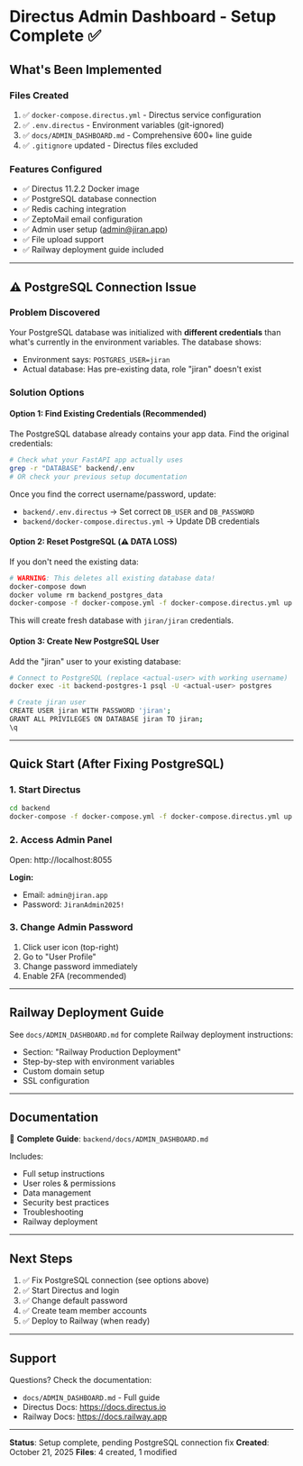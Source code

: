 # Directus Admin Dashboard - Setup Complete ✅

## What's Been Implemented

### Files Created
1. ✅ `docker-compose.directus.yml` - Directus service configuration
2. ✅ `.env.directus` - Environment variables (git-ignored)
3. ✅ `docs/ADMIN_DASHBOARD.md` - Comprehensive 600+ line guide
4. ✅ `.gitignore` updated - Directus files excluded

### Features Configured
- ✅ Directus 11.2.2 Docker image
- ✅ PostgreSQL database connection
- ✅ Redis caching integration
- ✅ ZeptoMail email configuration
- ✅ Admin user setup (admin@jiran.app)
- ✅ File upload support
- ✅ Railway deployment guide included

---

## ⚠️ PostgreSQL Connection Issue

### Problem Discovered
Your PostgreSQL database was initialized with **different credentials** than what's currently in the environment variables. The database shows:
- Environment says: `POSTGRES_USER=jiran`
- Actual database: Has pre-existing data, role "jiran" doesn't exist

### Solution Options

#### Option 1: Find Existing Credentials (Recommended)
The PostgreSQL database already contains your app data. Find the original credentials:

```bash
# Check what your FastAPI app actually uses
grep -r "DATABASE" backend/.env
# OR check your previous setup documentation
```

Once you find the correct username/password, update:
- `backend/.env.directus` → Set correct `DB_USER` and `DB_PASSWORD`
- `backend/docker-compose.directus.yml` → Update DB credentials

#### Option 2: Reset PostgreSQL (⚠️ DATA LOSS)
If you don't need the existing data:

```bash
# WARNING: This deletes all existing database data!
docker-compose down
docker volume rm backend_postgres_data
docker-compose -f docker-compose.yml -f docker-compose.directus.yml up -d
```

This will create fresh database with `jiran/jiran` credentials.

#### Option 3: Create New PostgreSQL User
Add the "jiran" user to your existing database:

```bash
# Connect to PostgreSQL (replace <actual-user> with working username)
docker exec -it backend-postgres-1 psql -U <actual-user> postgres

# Create jiran user
CREATE USER jiran WITH PASSWORD 'jiran';
GRANT ALL PRIVILEGES ON DATABASE jiran TO jiran;
\q
```

---

## Quick Start (After Fixing PostgreSQL)

### 1. Start Directus
```bash
cd backend
docker-compose -f docker-compose.yml -f docker-compose.directus.yml up -d
```

### 2. Access Admin Panel
Open: http://localhost:8055

**Login:**
- Email: `admin@jiran.app`
- Password: `JiranAdmin2025!`

### 3. Change Admin Password
1. Click user icon (top-right)
2. Go to "User Profile"
3. Change password immediately
4. Enable 2FA (recommended)

---

## Railway Deployment Guide

See `docs/ADMIN_DASHBOARD.md` for complete Railway deployment instructions:
- Section: "Railway Production Deployment"
- Step-by-step with environment variables
- Custom domain setup
- SSL configuration

---

## Documentation

📖 **Complete Guide**: `backend/docs/ADMIN_DASHBOARD.md`

Includes:
- Full setup instructions
- User roles & permissions
- Data management
- Security best practices
- Troubleshooting
- Railway deployment

---

## Next Steps

1. ✅ Fix PostgreSQL connection (see options above)
2. ✅ Start Directus and login
3. ✅ Change default password
4. ✅ Create team member accounts
5. ✅ Deploy to Railway (when ready)

---

## Support

Questions? Check the documentation:
- `docs/ADMIN_DASHBOARD.md` - Full guide
- Directus Docs: https://docs.directus.io
- Railway Docs: https://docs.railway.app

---

**Status**: Setup complete, pending PostgreSQL connection fix
**Created**: October 21, 2025
**Files**: 4 created, 1 modified

